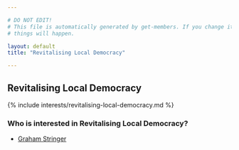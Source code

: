 ```yaml
---

# DO NOT EDIT!
# This file is automatically generated by get-members. If you change it, bad
# things will happen.

layout: default
title: "Revitalising Local Democracy"

---
```


## Revitalising Local Democracy

{% include interests/revitalising-local-democracy.md %}

### Who is interested in Revitalising Local Democracy?


* [Graham Stringer](/members/graham-stringer.html)
